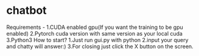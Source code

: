 # chatbot
Requirements - 1.CUDA enabled gpu(If you want the training to be gpu enabled)
               2.Pytorch cuda version with same version as your local cuda
               3.Python3
How to start?
1.Just run gui.py with python
2.input your query and chatty will answer:)
3.For closing just click the X button on the screen.
